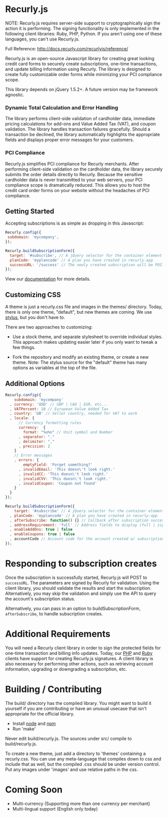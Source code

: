 # Recurly.js 

NOTE: Recurly.js requires server-side support to cryptographically sign the action it is performing.
The signing functionality is only implemented in the following client libraries: Ruby, PHP, Python.
If you aren't using one of these languages, you can't use Recurly.js.


Full Reference: http://docs.recurly.com/recurlyjs/reference/ 

Recurly.js is an open-source Javascript library for creating great looking credit card forms to securely create subscriptions, one-time transactions, and update billing information using Recurly. The library is designed to create fully customizable order forms while minimizing your PCI compliance scope.

This library depends on jQuery 1.5.2+. A future version may be framework agnostic.



### Dynamic Total Calculation and Error Handling

The library performs client-side validation of cardholder data, immediate pricing calculations for add-ons and Value Added Tax (VAT), and coupon validation. The library handles transaction failures gracefully. Should a transaction be declined, the library automatically highlights the appropriate fields and displays proper error messages for your customers.

### PCI Compliance

Recurly.js simplifies PCI compliance for Recurly merchants. After performing client-side validation on the cardholder data, the library securely submits the order details directly to Recurly. Because the sensitive cardholder data is never transmitted to your web servers, your PCI compliance scope is dramatically reduced. This allows you to host the credit card order forms on your website without the headaches of PCI compliance.

## Getting Started

Accepting subscriptions is as simple as dropping in this Javascript:

```javascript
Recurly.config({
 subdomain: 'mycompany', 
});

Recurly.buildSubscriptionForm({
  target: '#subscribe', // A jQuery selector for the container element to append the form to
  planCode: 'myplancode' // A plan you have created in recurly-app
  successURL: '/success' // The newly created subscription will be POST'ed here
});
```

View our [documentation](http://docs.recurly.com/recurlyjs/overview) for more details.


## Customizing CSS

A theme is just a recurly.css file and images in the themes/ directory. Today, there is only one theme, "default", but new themes are coming. We use [stylus](https://github.com/LearnBoost/stylus), but you don't have to.

There are two approaches to customizing:

* Use a stock theme, and separate stylesheet to override individual styles.
  This approach makes updating easier later if you only want to tweak a few things.

* Fork the repository and modify an existing theme, or create a new theme.
  Note: The stylus source for the "default" theme has many options as variables at the top of the file.



## Additional Options
```javascript
Recurly.config({
    subdomain: 'mycompany' 
  , currency: 'USD' // GBP | CAD | EUR, etc...
  , VATPercent: 10 // European Value Added Tax
  , country: 'GB' // Seller country, needed for VAT to work 
  , locale: {
      // Currency formatting rules
      currency:  {
        format: "%u%n" // Unit symbol and Number
      , separator: "."
      , delimiter: ","
      , precision: 2
    }
    // Error messages
    , errors: {
        emptyField: 'Forget something?'
      , invalidEmail: 'This doesn\'t look right.'
      , invalidCC: 'This doesn\'t look right.'
      , invalidCVV: 'This doesn\'t look right.'
      , invalidCoupon: 'Coupon not found' 
    }
  }
});

Recurly.buildSubscriptionForm({
    target: '#subscribe' // A jQuery selector for the container element to append the form to
  , planCode: 'myplancode' // A plan you have created in recurly-app
  , afterSubscribe: function() {} // Callback after subscription success
  , addressRequirement: 'full' // Address fields to display (full | zipstreet | zip | none) 
  , enableAddOns: true | false
  , enableCoupons: true | false
  , accountCode // Account code for the account created w/ subscription. Defaults to email address if not provided.
});
```

# Responding to subscription creates

Once the subscription is successfully started, Recurly.js will POST to `successURL`. The parameters are signed by Recurly for validation. Using the client library, you should validate the results and start the subscription. Alternatively, you may skip the validation and simply use the API to query the account's subscription status.

Alternatively, you can pass in an option to buildSubscriptionForm, <code>afterSubscribe</code>, to handle subscription creates.

# Additional Requirements

You will need a Recurly client library in order to sign the protected fields for one-time transaction and billing info updates. Today, our [PHP](https://github.com/recurly/recurly-client-php) and [Ruby](https://github.com/recurly/recurly-client-ruby) clients have support for creating Recurly.js signatures. A client library is also necessary for performing other actions, such as retrieving account information, upgrading or downgrading a subscription, etc.


# Building / Contributing
The build/ directory has the compiled library. You might want to build it yourself if you are contributing or have an unusual usecase that isn't appropriate for the official library.

* Install [node](http://nodejs.org/) and [npm](http://npmjs.org/)
* Run 'make'

Never edit build/recurly.js. The sources under src/ compile to build/recurly.js.

To create a new theme, just add a directory to 'themes' containing a recurly.css.
You can use any meta-language that compiles down to css and include that as well,
but the compiled .css should be under version control.
Put any images under 'images' and use relative paths in the css.

# Coming Soon

* Multi-currency (Supporting more than one currency per merchant)
* Multi-lingual support (English only today)
